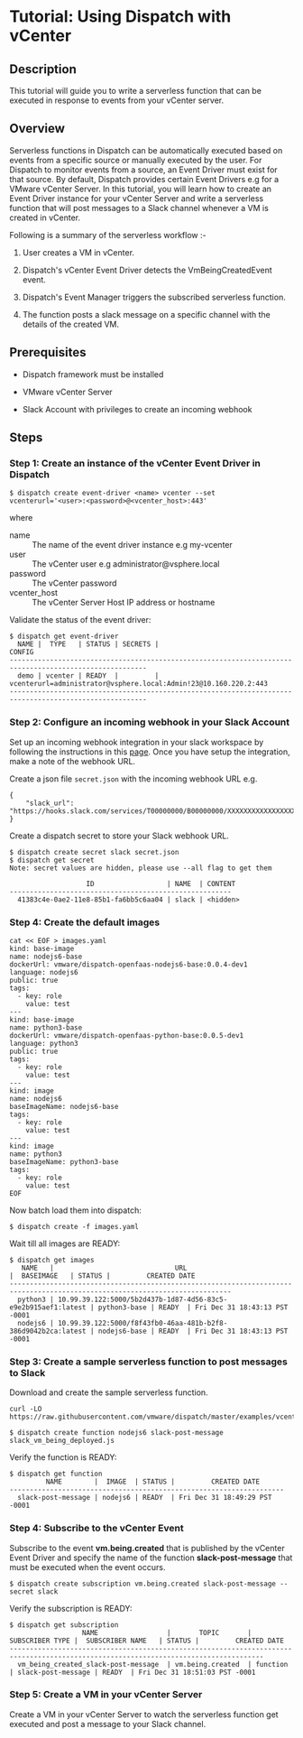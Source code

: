 # Tutorial: Using Dispatch with vCenter

## Description
This tutorial will guide you to write a serverless function that can be executed in response to events from your vCenter server.

## Overview
Serverless functions in Dispatch can be automatically executed based on events from a specific source or manually executed by the user. For Dispatch to monitor events from a source, an Event Driver must exist for that source. By default, Dispatch provides certain Event Drivers e.g for a VMware vCenter Server. In this tutorial, you will learn how to create an Event Driver instance for your vCenter Server and write a serverless function that will post messages to a Slack channel whenever a VM is created in vCenter.

Following is a summary of the serverless workflow :-

1. User creates a VM in vCenter.

1. Dispatch's vCenter Event Driver detects the VmBeingCreatedEvent event.

1. Dispatch's Event Manager triggers the subscribed serverless function.

1. The function posts a slack message on a specific channel with the details of the created VM.

## Prerequisites
* Dispatch framework must be installed

* VMware vCenter Server

* Slack Account with privileges to create an incoming webhook

## Steps

### Step 1: Create an instance of the vCenter Event Driver in Dispatch
```
$ dispatch create event-driver <name> vcenter --set vcenterurl='<user>:<password>@<vcenter_host>:443'
```
where
<dl>
<dt>name</dt>
<dd>The name of the event driver instance e.g my-vcenter</dd>
<dt>user</dt>
<dd>The vCenter user e.g administrator@vsphere.local</dd>
<dt>password</dt>
<dd>The vCenter password</dd>
<dt>vcenter_host</dt>
<dd>The vCenter Server Host IP address or hostname</dd>
</dl>

Validate the status of the event driver:
```
$ dispatch get event-driver
  NAME |  TYPE   | STATUS | SECRETS |                              CONFIG
--------------------------------------------------------------------------------------------------------
  demo | vcenter | READY  |         | vcenterurl=administrator@vsphere.local:Admin!23@10.160.220.2:443
--------------------------------------------------------------------------------------------------------
```

### Step 2: Configure an incoming webhook in your Slack Account
Set up an incoming webhook integration in your slack workspace by following the instructions in this <a href="https://api.slack.com/incoming-webhooks" target="_blank">page</a>. Once you have setup the integration, make a note of the webhook URL.

Create a json file `secret.json` with the incoming webhook URL e.g.
```
{
    "slack_url": "https://hooks.slack.com/services/T00000000/B00000000/XXXXXXXXXXXXXXXXXXXXXXXX"
}
```

Create a dispatch secret to store your Slack webhook URL.
```
$ dispatch create secret slack secret.json
$ dispatch get secret
Note: secret values are hidden, please use --all flag to get them

                   ID                  | NAME  | CONTENT
-------------------------------------------------------
  41383c4e-0ae2-11e8-85b1-fa6bb5c6aa04 | slack | <hidden>
```

### Step 4: Create the default images

```
cat << EOF > images.yaml
kind: base-image
name: nodejs6-base
dockerUrl: vmware/dispatch-openfaas-nodejs6-base:0.0.4-dev1
language: nodejs6
public: true
tags:
  - key: role
    value: test
---
kind: base-image
name: python3-base
dockerUrl: vmware/dispatch-openfaas-python-base:0.0.5-dev1
language: python3
public: true
tags:
  - key: role
    value: test
---
kind: image
name: nodejs6
baseImageName: nodejs6-base
tags:
  - key: role
    value: test
---
kind: image
name: python3
baseImageName: python3-base
tags:
  - key: role
    value: test
EOF
```

Now batch load them into dispatch:

```
$ dispatch create -f images.yaml
```

Wait till all images are READY:

```
$ dispatch get images
   NAME   |                              URL                              |  BASEIMAGE   | STATUS |         CREATED DATE
-----------------------------------------------------------------------------------------------------------------------------
  python3 | 10.99.39.122:5000/5b2d437b-1d87-4d56-83c5-e9e2b915aef1:latest | python3-base | READY  | Fri Dec 31 18:43:13 PST -0001
  nodejs6 | 10.99.39.122:5000/f8f43fb0-46aa-481b-b2f8-386d9042b2ca:latest | nodejs6-base | READY  | Fri Dec 31 18:43:13 PST -0001
```

### Step 3: Create a sample serverless function to post messages to Slack


Download and create the sample serverless function.
```
curl -LO https://raw.githubusercontent.com/vmware/dispatch/master/examples/vcenter/slack_vm_being_deployed.js

$ dispatch create function nodejs6 slack-post-message slack_vm_being_deployed.js
```

Verify the function is READY:

```
$ dispatch get function
         NAME        |  IMAGE  | STATUS |         CREATED DATE
--------------------------------------------------------------------
  slack-post-message | nodejs6 | READY  | Fri Dec 31 18:49:29 PST -0001
```

### Step 4: Subscribe to the vCenter Event
Subscribe to the event **vm.being.created** that is published by the vCenter Event Driver and specify the name of the function **slack-post-message** that must be executed when the event occurs.
```
$ dispatch create subscription vm.being.created slack-post-message --secret slack
```

Verify the subscription is READY:

```
$ dispatch get subscription
                  NAME                 |       TOPIC       | SUBSCRIBER TYPE |  SUBSCRIBER NAME   | STATUS |         CREATED DATE
-------------------------------------------------------------------------------------------------------------------------------------
  vm_being_created_slack-post-message  | vm.being.created  | function        | slack-post-message | READY  | Fri Dec 31 18:51:03 PST -0001
```

### Step 5: Create a VM in your vCenter Server
Create a VM in your vCenter Server to watch the serverless function get executed and post a message to your Slack channel.
